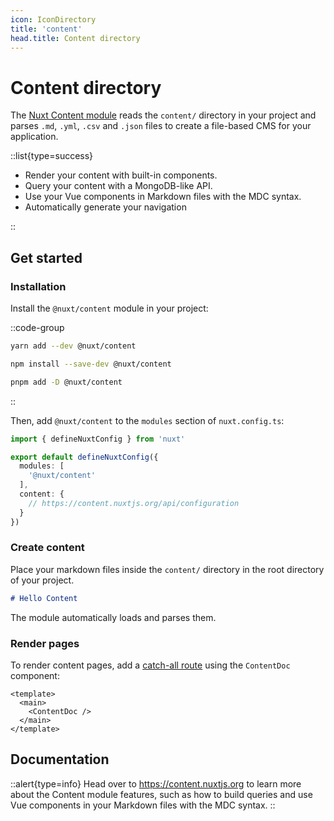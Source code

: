 ```yaml
---
icon: IconDirectory
title: 'content'
head.title: Content directory
---
```


# Content directory

The [Nuxt Content module](https://content.nuxtjs.org) reads the `content/` directory in your project and parses `.md`, `.yml`, `.csv` and `.json` files to create a file-based CMS for your application.

::list{type=success}

- Render your content with built-in components.
- Query your content with a MongoDB-like API.
- Use your Vue components in Markdown files with the MDC syntax.
- Automatically generate your navigation

::

## Get started

### Installation

Install the `@nuxt/content` module in your project:

::code-group
  ```bash [yarn]
  yarn add --dev @nuxt/content
  ```
  ```bash [npm]
  npm install --save-dev @nuxt/content
  ```
  ```bash [pnpm]
  pnpm add -D @nuxt/content
  ```
::

Then, add `@nuxt/content` to the `modules` section of `nuxt.config.ts`:

```ts [nuxt.config.ts]
import { defineNuxtConfig } from 'nuxt'

export default defineNuxtConfig({
  modules: [
    '@nuxt/content'
  ],
  content: {
    // https://content.nuxtjs.org/api/configuration
  }
})
```

### Create content

Place your markdown files inside the `content/` directory in the root directory of your project.

```md [content/index.md]
# Hello Content
```

The module automatically loads and parses them.

### Render pages

To render content pages, add a [catch-all route](/guide/directory-structure/pages/#catch-all-route) using the `ContentDoc` component:

```vue [pages/[...slug].vue]
<template>
  <main>
    <ContentDoc />
  </main>
</template>
```

## Documentation

::alert{type=info}
Head over to <https://content.nuxtjs.org> to learn more about the Content module features, such as how to build queries and use Vue components in your Markdown files with the MDC syntax.
::
